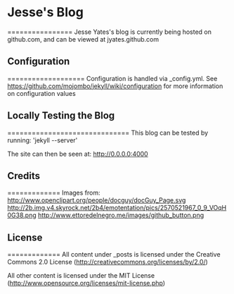 # Jesse's Blog #
================
Jesse Yates's blog is currently being hosted on github.com, and can be viewed at jyates.github.com

## Configuration ##
===================
Configuration is handled via _config.yml.
See https://github.com/mojombo/jekyll/wiki/configuration for more information on configuration values

## Locally Testing the Blog ##
==============================
This blog can be tested by running:
'jekyll --server'

The site can then be seen at:
http://0.0.0.0:4000

## Credits ##
=============
Images from:
http://www.openclipart.org/people/docguy/docGuy_Page.svg
http://2b.img.v4.skyrock.net/2b4/emotentation/pics/2570521967_0_9_VOqH0G38.png
http://www.ettoredelnegro.me/images/github_button.png

## License ##
=============
All content under _posts is licensed under the Creative Commons 2.0 License (http://creativecommons.org/licenses/by/2.0/)

All other content is licensed under the MIT License (http://www.opensource.org/licenses/mit-license.php) 
